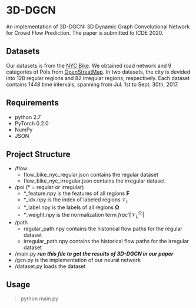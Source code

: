 # 3D-DGCN

An implementation of 3D-DGCN: 3D Dynamic Graph Convolutional Network for Crowd Flow Prediction. The paper is submitted to ICDE 2020.

## Datasets

Our datasets is from the [NYC Bike](https://www.citibikenyc.com/system-data). We obtained road network and 9 categories of PoIs from [OpenStreatMap](https://www.openstreetmap.org/#map=4/36.96/104.17). In two datasets, the city is devided into 128 regular regions and 82 irregular regions, respectively. Each dataset contains 1448 time intervals, spanning from Jul. 1st to Sept. 30th, 2017.

## Requirements

- python 2.7
- PyTorch 0.2.0
- NumPy
- JSON

## Project Structure

- /flow
  - flow_bike_nyc_regular.json contains the regular dataset
  - flow_bike_nyc_irregular.json contains the irregular dataset
- /poi (* = regular or irregular)
  - *_feature.npy is the features of all regions $\bm{F}$
  - *_idx.npy is the index of labeled regions $\mathcal{V}_L$ 
  - *_label.npy is the labels of all regions $\bm{\Omega}$
  - *_weight.npy is the normalization term $frac{1}{|\mathcal{V}_L^{\Omega_i}|}$
- /path
  - regular_path.npy contains the historical flow paths for the regular dataset
  - irregular_path.npy contains the historical flow paths for the irregular dataset
- /main.py ***run this file to get the results of 3D-DGCN in our paper***
- /gcn.py is the implementation of our neural network
- /dataset.py loads the dataset

## Usage

> python main.py
